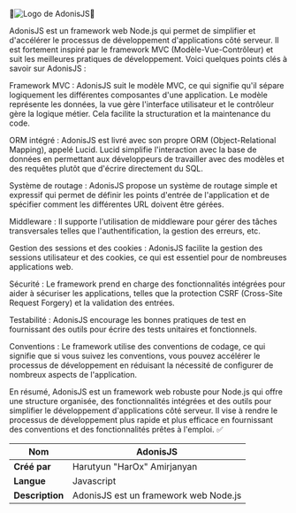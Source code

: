 🚨![Logo de AdonisJS](https://camo.githubusercontent.com/076aacc894daf3d9065f7d5bd1d7e8a3d0511668576cd66afddd0ce4af524eaa/68747470733a2f2f692e696d6775722e636f6d2f32774764454a4e2e706e67)🚨


AdonisJS est un framework web Node.js qui permet de simplifier et d'accélérer le processus de développement d'applications côté serveur. Il est fortement inspiré par le framework MVC (Modèle-Vue-Contrôleur) et suit les meilleures pratiques de développement. Voici quelques points clés à savoir sur AdonisJS :

Framework MVC : AdonisJS suit le modèle MVC, ce qui signifie qu'il sépare logiquement les différentes composantes d'une application. Le modèle représente les données, la vue gère l'interface utilisateur et le contrôleur gère la logique métier. Cela facilite la structuration et la maintenance du code.

ORM intégré : AdonisJS est livré avec son propre ORM (Object-Relational Mapping), appelé Lucid. Lucid simplifie l'interaction avec la base de données en permettant aux développeurs de travailler avec des modèles et des requêtes plutôt que d'écrire directement du SQL.

Système de routage : AdonisJS propose un système de routage simple et expressif qui permet de définir les points d'entrée de l'application et de spécifier comment les différentes URL doivent être gérées.

Middleware : Il supporte l'utilisation de middleware pour gérer des tâches transversales telles que l'authentification, la gestion des erreurs, etc.

Gestion des sessions et des cookies : AdonisJS facilite la gestion des sessions utilisateur et des cookies, ce qui est essentiel pour de nombreuses applications web.

Sécurité : Le framework prend en charge des fonctionnalités intégrées pour aider à sécuriser les applications, telles que la protection CSRF (Cross-Site Request Forgery) et la validation des entrées.

Testabilité : AdonisJS encourage les bonnes pratiques de test en fournissant des outils pour écrire des tests unitaires et fonctionnels.

Conventions : Le framework utilise des conventions de codage, ce qui signifie que si vous suivez les conventions, vous pouvez accélérer le processus de développement en réduisant la nécessité de configurer de nombreux aspects de l'application.

En résumé, AdonisJS est un framework web robuste pour Node.js qui offre une structure organisée, des fonctionnalités intégrées et des outils pour simplifier le développement d'applications côté serveur. Il vise à rendre le processus de développement plus rapide et plus efficace en fournissant des conventions et des fonctionnalités prêtes à l'emploi. :white_check_mark:


| **Nom**  | AdonisJS  |
|---|---|
| **Créé par**  |  Harutyun "HarOx" Amirjanyan |
| **Langue**  |  Javascript |
| **Description**  |  AdonisJS est un framework web Node.js  |